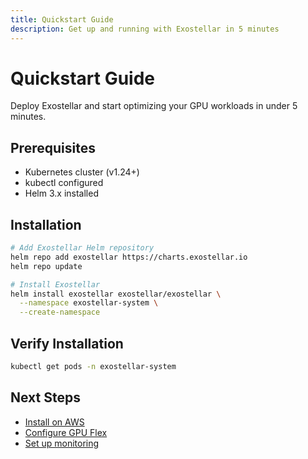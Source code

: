 ```yaml
---
title: Quickstart Guide
description: Get up and running with Exostellar in 5 minutes
---
```


# Quickstart Guide

Deploy Exostellar and start optimizing your GPU workloads in under 5 minutes.

## Prerequisites

- Kubernetes cluster (v1.24+)
- kubectl configured
- Helm 3.x installed

## Installation

```bash
# Add Exostellar Helm repository
helm repo add exostellar https://charts.exostellar.io
helm repo update

# Install Exostellar
helm install exostellar exostellar/exostellar \
  --namespace exostellar-system \
  --create-namespace
```

## Verify Installation

```bash
kubectl get pods -n exostellar-system
```

## Next Steps

- [Install on AWS](/getting-started/install-aws)
- [Configure GPU Flex](/gpu-flex/fractional-gpu)
- [Set up monitoring](/observability/gpu-utilization-metrics)
